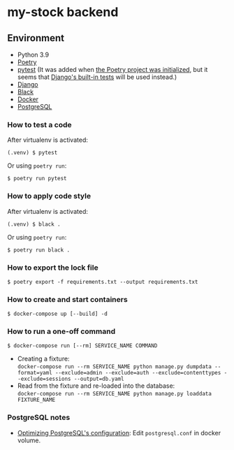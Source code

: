 # my-stock backend

## Environment
* Python 3.9
* [Poetry](https://python-poetry.org/)
* [pytest](https://docs.pytest.org/) (It was added when [the Poetry project was initialized](https://github.com/ony3000/my-stock/commit/3b3f718), but it seems that [Django's built-in tests](https://docs.djangoproject.com/en/3.2/topics/testing/) will be used instead.)
* [Django](https://www.djangoproject.com/)
* [Black](https://black.readthedocs.io/en/stable/)
* [Docker](https://www.docker.com/)
* [PostgreSQL](https://www.postgresql.org/)

### How to test a code
After virtualenv is activated:
```shell
(.venv) $ pytest
```
Or using `poetry run`:
```shell
$ poetry run pytest
```

### How to apply code style
After virtualenv is activated:
```shell
(.venv) $ black .
```
Or using `poetry run`:
```shell
$ poetry run black .
```

### How to export the lock file
```shell
$ poetry export -f requirements.txt --output requirements.txt
```

### How to create and start containers
```shell
$ docker-compose up [--build] -d
```

### How to run a one-off command
```shell
$ docker-compose run [--rm] SERVICE_NAME COMMAND
```
- Creating a fixture:<br>
`docker-compose run --rm SERVICE_NAME python manage.py dumpdata --format=yaml --exclude=admin --exclude=auth --exclude=contenttypes --exclude=sessions --output=db.yaml`
- Read from the fixture and re-loaded into the database:<br>
`docker-compose run --rm SERVICE_NAME python manage.py loaddata FIXTURE_NAME`

### PostgreSQL notes
* [Optimizing PostgreSQL's configuration](https://docs.djangoproject.com/en/3.2/ref/databases/#optimizing-postgresql-s-configuration): Edit `postgresql.conf` in docker volume.
